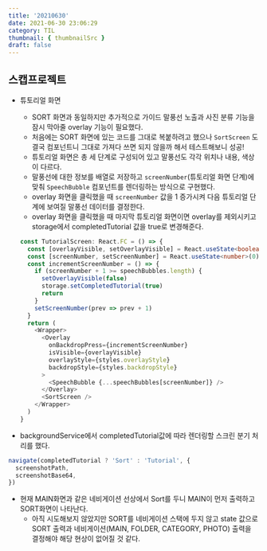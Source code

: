 ```yaml
---
title: '20210630'
date: 2021-06-30 23:06:29
category: TIL
thumbnail: { thumbnailSrc }
draft: false
---
```


## 스캡프로젝트

- 튜토리얼 화면

  - SORT 화면과 동일하지만 추가적으로 가이드 말풍선 노출과 사진 분류 기능을 잠시 막아줄 overlay 기능이 필요했다.
  - 처음에는 SORT 화면에 있는 코드를 그대로 복붙하려고 했으나 `SortScreen` 도 결국 컴포넌트니 그대로 가져다 쓰면 되지 않을까 해서 테스트해보니 성공!
  - 튜토리얼 화면은 총 세 단계로 구성되어 있고 말풍선도 각각 위치나 내용, 색상이 다르다.
  - 말풍선에 대한 정보를 배열로 저장하고 `screenNumber`(튜토리얼 화면 단계)에 맞춰 `SpeechBubble` 컴포넌트를 렌더링하는 방식으로 구현했다.
  - overlay 화면을 클릭했을 때 `screenNumber` 값을 1 증가시켜 다음 튜토리얼 단계에 보여질 말풍선 데이터를 결정한다.
  - overlay 화면을 클릭했을 때 마지막 튜토리얼 화면이면 overlay를 제외시키고 storage에서 completedTutorial 값을 true로 변경해준다.

  ```ts
  const TutorialScreen: React.FC = () => {
    const [overlayVisible, setOverlayVisible] = React.useState<boolean>(true)
    const [screenNumber, setScreenNumber] = React.useState<number>(0)
    const incrementScreenNumber = () => {
      if (screenNumber + 1 >= speechBubbles.length) {
        setOverlayVisible(false)
        storage.setCompletedTutorial(true)
        return
      }
      setScreenNumber(prev => prev + 1)
    }
    return (
      <Wrapper>
        <Overlay
          onBackdropPress={incrementScreenNumber}
          isVisible={overlayVisible}
          overlayStyle={styles.overlayStyle}
          backdropStyle={styles.backdropStyle}
        >
          <SpeechBubble {...speechBubbles[screenNumber]} />
        </Overlay>
        <SortScreen />
      </Wrapper>
    )
  }
  ```

- backgroundService에서 completedTutorial값에 따라 렌더링할 스크린 분기 처리를 했다.

```ts
navigate(completedTutorial ? 'Sort' : 'Tutorial', {
  screenshotPath,
  screenshotBase64,
})
```

- 현재 MAIN화면과 같은 네비게이션 선상에서 Sort를 두니 MAIN이 먼저 출력하고 SORT화면이 나타난다.
  - 아직 시도해보지 않았지만 SORT를 네비게이션 스택에 두지 않고 state 값으로 SORT 출력과 네비게이션(MAIN, FOLDER, CATEGORY, PHOTO) 출력을 결정해야 해당 현상이 없어질 것 같다.
